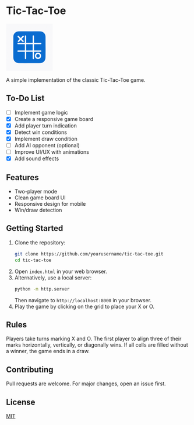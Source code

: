 # Tic-Tac-Toe

<img src="favicon.png" alt="Favicon" width="128" height="128" />

A simple implementation of the classic Tic-Tac-Toe game.

## To-Do List
- [ ] Implement game logic
- [X] Create a responsive game board
- [X] Add player turn indication
- [X] Detect win conditions
- [X] Implement draw condition
- [ ] Add AI opponent (optional)
- [ ] Improve UI/UX with animations
- [X] Add sound effects

## Features

- Two-player mode
- Clean game board UI
- Responsive design for mobile
- Win/draw detection

## Getting Started

1. Clone the repository:
    ```bash
    git clone https://github.com/yourusername/tic-tac-toe.git
    cd tic-tac-toe
    ```
2. Open `index.html` in your web browser.
3. Alternatively, use a local server:
    ```bash
    python -m http.server
    ```
    Then navigate to `http://localhost:8000` in your browser.
4. Play the game by clicking on the grid to place your X or O.

## Rules

Players take turns marking X and O. The first player to align three of their marks horizontally, vertically, or diagonally wins. If all cells are filled without a winner, the game ends in a draw.

## Contributing

Pull requests are welcome. For major changes, open an issue first.

## License

[MIT](LICENSE)